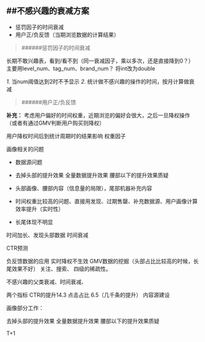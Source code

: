 ##不感兴趣的衰减方案
---
- 惩罚因子的时间衰减
- 用户正/负反馈（当期浏览数据的计算结果）

>######惩罚因子的时间衰减

长期不敢兴趣表，看到/看不到（同一衰减因子，乘以多次，还是直接降到0？）
主要用level_num、tag_num、brand_num？
将int改为double

*1.* 当num阈值达到2时不予显示
*2.* 统计做不感兴趣的操作的时间，按月计算做衰减




>######用户正/负反馈

**补充：** 考虑用户偏好的时间权重，近期浏览的偏好会很大，之后一旦降权操作（或者有通过GMV判断用户购买则降权）

用户降权时间后到统计周期时的结果影响  权重因子





画像相关的问题

- 数据源问题




- 去掉头部的提升效果 全量数据提升效果 腰部以下的提升效果质疑
- 头部画像、腰部内容（信息量的局限），尾部机器补充内容
- 时间权重比较高的问题、直接用发现、过期售罄、补充数据源、用户画像计算效率提升（实时性）
- 长尾体现不明显

时间加长、发现头部数据
时间衰减


CTR预测





负反馈数据的应用
实时降权不生效
GMV数据的挖掘（头部占比比较高的时候，长尾效果不好）
关注、搜索、
四级的稀疏性。


不感兴趣的父类衰减、时间衰减、





两个指标
CTR的提升14.3
点击占比 6.5（几千条的提升）
内容源建设


画像部分工作：

去掉头部的提升效果 全量数据提升效果 腰部以下的提升效果质疑







T+1
